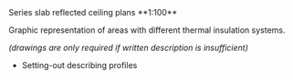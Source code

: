 <span class="caps">
Series slab reflected ceiling plans **1:100**</span>

Graphic representation of areas with different thermal insulation systems.

_(drawings are only required if written description is insufficient)_

- Setting-out describing profiles
